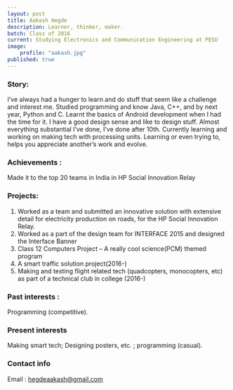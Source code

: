 ```yaml
---
layout: post
title: Aakash Hegde
description: Learner, thinker, maker.
batch: Class of 2016
current: Studying Electronics and Communication Engineering at PESU
image: 
    profile: "aakash.jpg"
published: true
---
```


### Story: 

I’ve always had a hunger to learn and do stuff that seem like a challenge and interest me. Studied programming and know Java, C++, and by next year, Python and C. Learnt the basics of Android development when I had the time for it. I have a good design sense and like to design stuff. Almost everything substantial I’ve done, I’ve done after 10th.  Currently learning and working on making tech with processing units. 
Learning or even trying to, helps you appreciate another’s work and evolve.


### Achievements : 

Made it to the top 20 teams in India in HP Social Innovation Relay 

### Projects: 

1. Worked as a team and submitted an innovative solution with extensive detail for electricity production on roads, for the HP Social Innovation Relay.
2. Worked as a part of the design team for INTERFACE 2015 and designed the Interface Banner
3. Class 12 Computers Project – A really cool science(PCM) themed program
4. A smart traffic solution project(2016-)
5. Making and testing flight related tech (quadcopters, monocopters, etc) as part of a technical club in college (2016-)


### Past interests : 

Programming (competitive).

### Present interests

Making smart tech; Designing posters, etc. ; programming (casual).

### Contact info

Email : hegdeaakash@gmail.com

